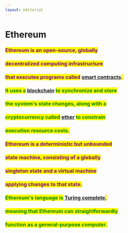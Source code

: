 ```yaml
---
layout: editorial
---
```


# Ethereum

### <mark style="color:purple;">Ethereum is an open-source, globally</mark>&#x20;

### <mark style="color:purple;">decentralized computing infrastructure</mark>&#x20;

### <mark style="color:purple;">that executes programs called</mark> [smart contracts](smart-contracts/)<mark style="color:purple;">.</mark>&#x20;

<mark style="color:purple;"></mark>

### <mark style="color:green;">It uses a</mark> [blockchain](../blockchains.md) <mark style="color:purple;"></mark> <mark style="color:green;">to synchronize and store</mark>&#x20;

### <mark style="color:green;">the system's state changes, along with a</mark>&#x20;

### <mark style="color:green;">cryptocurrency called</mark> [ether](ether.md) <mark style="color:green;">to constrain</mark>&#x20;

### <mark style="color:green;">execution resource costs.</mark>

<mark style="color:green;"></mark>

### <mark style="color:purple;">Ethereum is a deterministic but unbounded</mark>&#x20;

### <mark style="color:purple;">state machine, consisting of a globally</mark>&#x20;

### <mark style="color:purple;">singleton state and a virtual machine</mark>&#x20;

### <mark style="color:purple;">applying changes to that state.</mark>

<mark style="color:purple;"></mark>

### <mark style="color:green;">Ethereum's language is</mark> [Turing complete](../../../algorithms/turing-completeness.md)<mark style="color:green;">,</mark>&#x20;

### <mark style="color:green;">meaning that Ethereum can straightforwardly</mark>&#x20;

### <mark style="color:green;">function as a general-purpose computer.</mark>

